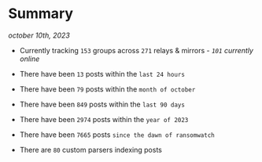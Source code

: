 
# Summary
_october 10th, 2023_

- Currently tracking `153` groups across `271` relays & mirrors - _`101` currently online_

- There have been `13` posts within the `last 24 hours`

- There have been `79` posts within the `month of october`

- There have been `849` posts within the `last 90 days`

- There have been `2974` posts within the `year of 2023`

- There have been `7665` posts `since the dawn of ransomwatch`

- There are `80` custom parsers indexing posts
